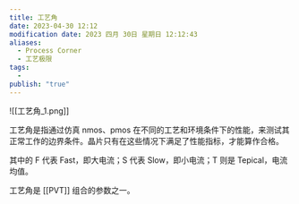 ```yaml
---
title: 工艺角
date: 2023-04-30 12:12
modification date: 2023 四月 30日 星期日 12:12:43
aliases:
  - Process Corner
  - 工艺极限
tags:
  - 
publish: "true"
---
```


![[工艺角_1.png]]

工艺角是指通过仿真 nmos、pmos 在不同的工艺和环境条件下的性能，来测试其正常工作的边界条件。晶片只有在这些情况下满足了性能指标，才能算作合格。

其中的 F 代表 Fast，即大电流；S 代表 Slow，即小电流；T 则是 Tepical，电流均值。

工艺角是 [[PVT]] 组合的参数之一。